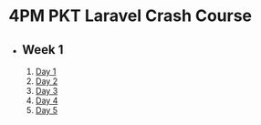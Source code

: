 # 4PM PKT Laravel Crash Course

- ## Week 1

   1. [Day 1](https://www.facebook.com/iCodeguru/videos/945170874400527)
   2. [Day 2](https://www.facebook.com/watch/?v=1785251158916961)
   3. [Day 3](https://www.facebook.com/watch/?v=1970891193403886)
   4. [Day 4](https://www.facebook.com/watch/?v=652570103785150)
   5. [Day 5](https://www.facebook.com/watch/?v=972129647832718)

<!-- - ## Week 2

   1. [Day 1](https://www.facebook.com/iCodeguru/videos/1347097952976175)
   2. [Day 2](https://www.facebook.com/iCodeguru/videos/1158741529305136)
   3. [Day 3]()
   4. [Day 4]()
   5. [Day 5](https://www.facebook.com/iCodeguru/videos/936723665322884) -->

<!-- - ## Week 

   1. [Day 1]()
   2. [Day 2]()
   3. [Day 3]()
   4. [Day 4]()
   5. [Day 5]() -->

<!-- - ## Week 

   1. [Day 1]()
   2. [Day 2]()
   3. [Day 3]()
   4. [Day 4]()
   5. [Day 5]() -->